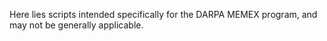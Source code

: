 Here lies scripts intended specifically for the DARPA MEMEX program, and may
not be generally applicable.
